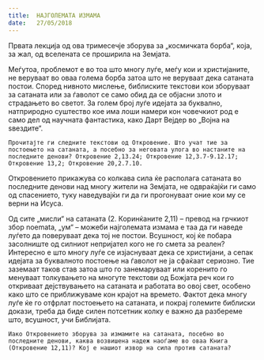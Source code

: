 ```yaml
---
title:  НАЈГОЛЕМАТА ИЗМАМА
date:   27/05/2018
---
```


Првата лекција од ова тримесечје зборува за „космичката борба“, која, за жал, од вселената се проширила на Земјата.

Меѓутоа, проблемот е во тоа што многу луѓе, меѓу кои и христијаните, не веруваат во оваа голема борба затоа што не веруваат дека сатаната постои. Според нивното мислење, библиските текстови кои зборуваат за сатаната или за ѓаволот се само обид да се објасни злото и страдањето во светот. За голем број луѓе идејата за буквално, натприродно суштество кое има лоши намери кон човечкиот род е само дел од научната фантастика, како Дарт Вејдер во „Војна на ѕвездите“.

`Прочитајте ги следните текстови од Откровение. Што учат тие за постоењето на сатаната, а посебно за неговата улога во настаните на последните денови? Откровение 2,13.24; Откровение 12,3.7-9.12.17; Откровение 13,2; Откровение 20,2.7.10.`

Откровението прикажува со колкава сила ќе располага сатаната во последните денови над многу жители на Земјата, не одвраќајќи ги само од спасението, туку наведувајќи ги да ги прогонуваат оние кои му се вер­ни на Исуса.

Од сите „мисли“ на сатаната (2. Коринќаните 2,11) – превод на грчкиот збор noemata, „ум“ – можеби најголемата измама е таа да ги наведе луѓето да поверуваат дека тој не постои. Всушност, кој ќе побара засолниште од силниот непријател кого не го смета за реален? Интересно е што многу луѓе се изјаснуваат дека се христијани, а сепак идејата за буквалното постоење на ѓаволот не ја сфаќаат сериозно. Тие заземаат таков став затоа што го занемаруваат или коренито го менуваат толкува­њето на многуте текстови од Божјата реч кои го откриваат дејствувањето на сатаната и работата во овој свет, особено како што се приближуваме кон крајот на времето. Фактот дека многу луѓе ќе го отфрлат постоењето на сатаната, и покрај големите библиски докази, треба да биде силен потсетник колку е важно да разбереме што, всушност, учи Библијата.

`Иако Откровението зборува за измамите на сатаната, посебно во последните денови, каква возвишена надеж наоѓаме во оваа Книга (Откровение 12,11)? Кој е нашиот извор на сила против сатаната? `
